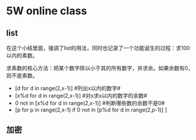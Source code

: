 # 5W online class

## list
在这个小结里面，强调了list的用法，同时也记录了一个功能诞生的过程：求100以内的素数。

求素数的核心方法：把某个数字除以小于其的所有数字，并求余。如果余数有0，则不是素数。

* [d for d in range(2,x-1)]    #列出x以内的数字#
* [x%d for d in range(2,x-1)] #对x求x以内的数字的余数#
* 0 not in [x%d for d in range(2,x-1)] #判断哪些数的余数不是0#
* [p for p in range(2,x-1) if 0 not in [p%d for d in range(2,p-1)] ]

## 加密







